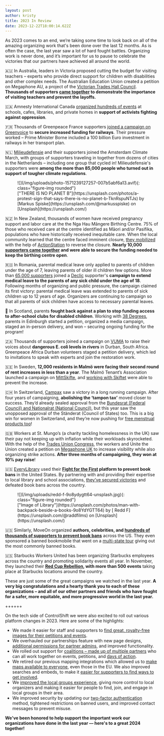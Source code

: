 ```yaml
---
layout: post
author: kristy
title: 2023 In Review
date: 2023-12-22T18:00:14.622Z
---
```

As 2023 comes to an end, we’re taking some time to look back on all of the amazing organizing work that's been done over the last 12 months. As is often the case, the last year saw a lot of hard fought battles. Organizing work is never done, and it’s important for us to pause to celebrate the victories that our partners have achieved all around the world.

🇦🇺 In Australia, leaders in Victoria proposed cutting the budget for visiting teachers – experts who provide direct support for children with disabilities and other complex needs. The Australian Education Union created a petition on Megaphone AU, a project of the [Victorian Trades Hall Council](https://www.weareunion.org.au/). **Thousands of supporters [came together](https://www.megaphone.org.au/petitions/save-teachers-jobs) to demonstrate the importance of visiting teachers and prevent the layoffs.**

🇨🇦 Amnesty International Canada [organized hundreds of events](https://act.writeathon.ca/calendars/write-for-rights-2023) at schools, cafes, libraries, and private homes in **support of activists fighting against oppression**. 

🇫🇷 Thousands of Greenpeace France supporters [joined a campaign on Greenvoice](https://agir.greenvoice.fr/petitions/madame-la-premiere-ministre-sauvez-les-3-milliards-pour-le-train) to **secure increased funding for railways**. Their pressure worked – Prime Minister Borne included a 100 billion Euro investment in railways in her transport plan. 

🇳🇱 [Milieudefensie](https://milieudefensie.nl/actueel/bijna-verkiezingen-zo-kan-jij-het-klimaat-laten-winnen) and their supporters joined the Amsterdam Climate March, with groups of supporters traveling in together from dozens of cities in the Netherlands – including one group that cycled in! Milieudefensie's supporters were **among the more than 85,000 people who turned out in support of tougher climate regulations**.

<figure markdown="1">
![](/img/uploads/photo-1571239127257-007b5abf6a13.avif){: class="figure-img rounded"}

<figcaption class="figure-caption" markdown="1">
["THERE IS NO PLANET B"](https://unsplash.com/photos/a-protest-sign-that-says-there-is-no-planet-b-TknRspuNTJs) by [Markus Spiske](https://unsplash.com/@markusspiske) on [Unsplash](https://unsplash.com/)
</figcaption>
</figure>

🇳🇿 In New Zealand, thousands of women have received pregnancy support and labor care at the the Nga Hau Māngere Birthing Centre. 75% of those who received care at the centre identified as Māori and/or Pasifika, populations who have historically received inequitable care. When the local community learned that the centre faced imminent closure, [they mobilized](https://our.actionstation.org.nz/petitions/keep-nga-hau-birthing-centre-open) with the help of [ActionStation](https://actionstation.org.nz/) to reverse the closure. **Nearly 10,000 [supporters came together](<https://2023.actionstation.org.nz/#:~:text=Nga%20Hau%20Birthing%20Centre%20remains%20open!%20(OurActionStation>) and were able to secure the funding needed to keep the birthing centre open**. 

🇷🇴 In Romania, parental medical leave only applied to parents of children under the age of 7, leaving parents of older ill children few options. More than [65,000 supporters](https://campaniamea.de-clic.ro/petitions/concediu-medical-pentru-parintii-copiilor-peste-7-ani) joined a [Declic](https://www.declic.ro/) supporter's **campaign to extend medical leave to the parents of any sick child under the age of 18**. Following months of organizing and public pressure, the campaign claimed its first victory: parental medical leave was extended to parents of sick children up to 12 years of age. Organizers are continuing to campaign so that all parents of sick children have access to necessary parental leaves. 

🏴󠁧󠁢󠁳󠁣󠁴󠁿 In Scotland, parents **fought back against a plan to stop funding access to after-school clubs for disabled children**. Working with [38 Degrees](https://home.38degrees.org.uk/2023/09/14/edinburgh-childcare/), parents in Edinburgh started a petition, organized a media campaign, staged an in-person delivery, and won – securing ongoing funding for the program! 

🇿🇦 Thousands of supporters joined a campaign on [VUMA](https://www.vuma.earth/petitions/your-broken-promises-and-lack-of-commitments-to-reduce-e-coli-are-literally-killing-us) to raise their voices about **dangerous E. coli levels in rivers** in Durban, South Africa. Greenpeace Africa Durban volunteers staged a petition delivery, which led to invitations to speak with experts and join the restoration work. 

🇸🇪  In Sweden, **12,000 residents in Malmö were facing their second round of rent increases in less than a year**. The Malmö Tenant’s Association launched a campaign on [MittSkifte](https://www.mittskifte.org/petitions/hyreshojning-igen-nej-tack-1), and [working with Skiftet](https://skiftet.org/2023/12/gott-nytt-ar-fran-skiftet-nio-viktiga-ogonblick-2023/#:~:text=Malm%C3%B6%20residents%20stop%20the%20double%20increase%20in%20rent) were able to prevent the increase.

🇨🇭 In Switzerland, [Campax](https://campax.org/) saw a victory in a long running campaign. After four years of campaigning, **abolishing the ‘tampon tax’** moved closer to success. They’d already sealed approval from the [Bundesrat (Federal Council) and Nationalrat (National Council)](https://www.blick.ch/politik/mehrwertsteuer-wird-angepasst-tiefere-steuer-fuer-tampons-id18356669.html), but this year saw the unopposed approval of the Ständerat (Council of States) too. This is a big win for women in Switzerland, and they’re now pushing for [free menstrual products too](https://campax.org/tamponsteuer/)! 

🇬🇧 Workers at St. Mungo’s (a charity tackling homelessness in the UK) saw their pay not keeping up with inflation while their workloads skyrocketed. With the help of the [Trades Union Congress](https://www.tuc.org.uk/), the workers and Unite the Union created a petition on [Megaphone UK](https://www.megaphone.org.uk/petitions/give-the-st-mungo-s-workers-a-fair-pay-rise) to increase visibility while also organizing strike actions. **After three months of campaigning, they won at 10% pay raise**!

🇺🇸 [EveryLibrary](https://www.everylibrary.org/) used their **[Fight for the First](https://www.fightforthefirst.org/) platform to prevent book bans** in the United States. By partnering with and providing their expertise to local library and school associations, [they’ve secured victories](https://www.everylibrary.org/news_and_updates) and defeated book bans across the country.

<figure markdown="1">
![](/img/uploads/redd-f-9o8ydygtt64-unsplash.jpg){: class="figure-img rounded"}

<figcaption class="figure-caption" markdown="1">
["Image of Library"](https://unsplash.com/photos/man-with-backpack-beside-a-books-9o8YdYGTT64) by [
Redd F](https://unsplash.com/@raddfilms) on [Unsplash](https://unsplash.com/)
</figcaption>
</figure>

🇺🇸 Similarly, MoveOn organized **authors, celebrities, and [hundreds of thousands of supporters to prevent book bans](https://sign.moveon.org/efforts/end-book-banning-across-the-country)** across the US. They even sponsored a banned bookmobile that went on a [multi-state tour](https://campaigns.moveon.org/banned-bookmobile/) giving out the most commonly banned books.

🇺🇸 Starbucks Workers United has been organizing Starbucks employees across the country and promoting solidarity events all year. In November, they launched their **[Red Cup Rebellion](https://sbworkersunited.org/red-cup-rebellion-2023), with more than 500 events** taking place at Starbucks locations around the country.

These are just some of the great campaigns we watched in the last year. **A very big congratulations and a hearty thank you to each of these organizations – and all of our other partners and friends who have fought for a safer, more equitable, and more progressive world in the last year.** 



++++++



On the tech side of ControlShift we were also excited to roll out various platform changes in 2023. Here are some of the highlights:

* We made it easier for staff and supporters to [find great, royalty-free images for their petitions and events](https://www.controlshiftlabs.com/2023/03/02/better-images-for-petition-and-event-pages). 
* We overhauled our partnerships feature with new page designs, [additional permissions for partner admins](https://support.controlshiftlabs.com/hc/en-us/articles/6583796645263#otherupdates), and improved functionality.
* We rolled out support for [coalitions – made up of multiple partners](https://www.acontrolshiftlabs.com/2023/03/17/scale-your-organizing-with-partners-and-coalitions) who can all work together on events,  petitions, and [days of action](https://www.controlshiftlabs.com/2023/05/15/increase-your-events-mobilizations-with-coalitions). 
* We retired our previous mapping integrations which allowed us to [make maps available to everyone](https://mailchi.mp/controlshiftlabs/nyd-2024), even those in the EU. We also improved searches and embeds, to make it [easier for supporters to find ways to get involved](https://www.controlshiftlabs.com/2023/09/01/controlshift-calendars-pre-chosen-decision-makers).
* We [improved the local groups experience](https://mailchi.mp/controlshiftlabs/nyd-2024), giving more control to local organizers and making it easier for people to find, join, and engage in local groups in their area.
* We improved security by updating our [two-factor authentication](https://support.controlshiftlabs.com/hc/en-us/articles/206542558-Two-Factor-Authentication) method, tightened restrictions on banned users, and improved contact messages to prevent misuse.

**We've been honored to help support the important work our organizations have done in the last year –– here's to a great 2024 together!**